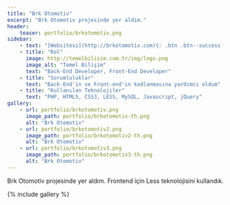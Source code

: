 ```yaml
---
title: "Brk Otomotiv"
excerpt: "Brk Otomotiv projesinde yer aldım."
header:
    teaser: portfolio/brkotomotiv.png
sidebar:
    - text: "[Websitesi](http://brkotomotiv.com){: .btn .btn--success .btn--x-large .btn--block}"
    - title: "Rol"
      image: http://temelbilisim.com.tr/img/logo.png
      image_alt: "Temel Bilişim"
      text: "Back-End Developer, Front-End Developer"
    - title: "Sorumluluklar"
      text: "Back-End'in ve Front-end'in kodlanmasına yardımcı oldum"
    - title: "Kullanılan Teknolojiler"
      text: "PHP, HTML5, CSS3, LESS, MySQL, Javascript, jQuery"
gallery:
    - url: portfolio/brkotomotiv.png
      image_path: portfolio/brkotomotiv-th.png
      alt: "Brk Otomotiv"
    - url: portfolio/brkotomotiv2.png
      image_path: portfolio/brkotomotiv2-th.png
      alt: "Brk Otomotiv"
    - url: portfolio/brkotomotiv3.png
      image_path: portfolio/brkotomotiv3-th.png
      alt: "Brk Otomotiv"
---
```


Brk Otomotiv projesinde yer aldım. Frontend için Less teknolojisini kullandık.

{% include gallery %}